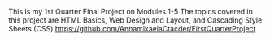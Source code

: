 This is my 1st Quarter Final Project on Modules 1-5
The topics covered in this project are HTML Basics, Web Design and Layout, and Cascading Style Sheets (CSS)
https://github.com/AnnamikaelaCtacder/FirstQuarterProject

